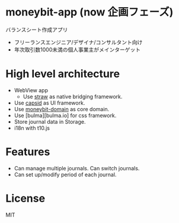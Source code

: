 # moneybit-app (now 企画フェーズ)

バランスシート作成アプリ

- フリーランスエンジニア/デザイナ/コンサルタント向け
- 年次取引数1000未満の個人事業主がメインターゲット

# High level architecture

- WebView app
  - Use [straw][straw] as native bridging framework.
- Use [capsid][capsid] as UI framework.
- Use [moneybit-domain][moneybit-domain] as core domain.
- Use [bulma][bulma.io] for css framework.
- Store journal data in Storage.
- i18n with t10.js

# Features

- Can manage multiple journals. Can switch journals.
- Can set up/modify period of each journal.


# License

MIT

[straw]: https://github.com/strawjs
[capsid]: https://github.com/capsidjs/capsid
[moneybit-domain]: https://github.com/kt3k/moneybit
